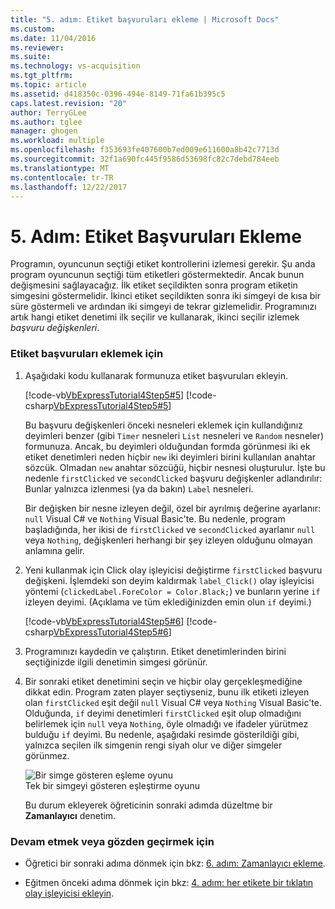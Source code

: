 ```yaml
---
title: "5. adım: Etiket başvuruları ekleme | Microsoft Docs"
ms.custom: 
ms.date: 11/04/2016
ms.reviewer: 
ms.suite: 
ms.technology: vs-acquisition
ms.tgt_pltfrm: 
ms.topic: article
ms.assetid: d418350c-0396-494e-8149-71fa61b395c5
caps.latest.revision: "20"
author: TerryGLee
ms.author: tglee
manager: ghogen
ms.workload: multiple
ms.openlocfilehash: f353693fe407600b7ed009e611600a8b42c7713d
ms.sourcegitcommit: 32f1a690fc445f9586d53698fc82c7debd784eeb
ms.translationtype: MT
ms.contentlocale: tr-TR
ms.lasthandoff: 12/22/2017
---
```

# <a name="step-5-add-label-references"></a>5. Adım: Etiket Başvuruları Ekleme
Programın, oyuncunun seçtiği etiket kontrollerini izlemesi gerekir. Şu anda program oyuncunun seçtiği tüm etiketleri göstermektedir. Ancak bunun değişmesini sağlayacağız. İlk etiket seçildikten sonra program etiketin simgesini göstermelidir. İkinci etiket seçildikten sonra iki simgeyi de kısa bir süre göstermeli ve ardından iki simgeyi de tekrar gizlemelidir. Programınızı artık hangi etiket denetimi ilk seçilir ve kullanarak, ikinci seçilir izlemek *başvuru değişkenleri*.  
  
### <a name="to-add-label-references"></a>Etiket başvuruları eklemek için  
  
1.  Aşağıdaki kodu kullanarak formunuza etiket başvuruları ekleyin.  
  
     [!code-vb[VbExpressTutorial4Step5#5](../ide/codesnippet/VisualBasic/step-5-add-label-references_1.vb)]
     [!code-csharp[VbExpressTutorial4Step5#5](../ide/codesnippet/CSharp/step-5-add-label-references_1.cs)]  
  
     Bu başvuru değişkenleri önceki nesneleri eklemek için kullandığınız deyimleri benzer (gibi `Timer` nesneleri `List` nesneleri ve `Random` nesneler) formunuza. Ancak, bu deyimleri olduğundan formda görünmesi iki ek etiket denetimleri neden hiçbir `new` iki deyimleri birini kullanılan anahtar sözcük. Olmadan `new` anahtar sözcüğü, hiçbir nesnesi oluşturulur. İşte bu nedenle `firstClicked` ve `secondClicked` başvuru değişkenler adlandırılır: Bunlar yalnızca izlenmesi (ya da bakın) `Label` nesneleri.  
  
     Bir değişken bir nesne izleyen değil, özel bir ayrılmış değerine ayarlanır: `null` Visual C# ve `Nothing` Visual Basic'te. Bu nedenle, program başladığında, her ikisi de `firstClicked` ve `secondClicked` ayarlanır `null` veya `Nothing`, değişkenleri herhangi bir şey izleyen olduğunu olmayan anlamına gelir.  
  
2.  Yeni kullanmak için Click olay işleyicisi değiştirme `firstClicked` başvuru değişkeni. İşlemdeki son deyim kaldırmak `label_Click()` olay işleyicisi yöntemi (`clickedLabel.ForeColor = Color.Black;`) ve bunların yerine `if` izleyen deyimi. (Açıklama ve tüm eklediğinizden emin olun `if` deyimi.)  
  
     [!code-vb[VbExpressTutorial4Step5#6](../ide/codesnippet/VisualBasic/step-5-add-label-references_2.vb)]
     [!code-csharp[VbExpressTutorial4Step5#6](../ide/codesnippet/CSharp/step-5-add-label-references_2.cs)]  
  
3.  Programınızı kaydedin ve çalıştırın. Etiket denetimlerinden birini seçtiğinizde ilgili denetimin simgesi görünür.  
  
4.  Bir sonraki etiket denetimini seçin ve hiçbir olay gerçekleşmediğine dikkat edin. Program zaten player seçtiyseniz, bunu ilk etiketi izleyen olan `firstClicked` eşit değil `null` Visual C# veya `Nothing` Visual Basic'te. Olduğunda, `if` deyimi denetimleri `firstClicked` eşit olup olmadığını belirlemek için `null` veya `Nothing`, öyle olmadığı ve ifadeler yürütmez bulduğu `if` deyimi. Bu nedenle, aşağıdaki resimde gösterildiği gibi, yalnızca seçilen ilk simgenin rengi siyah olur ve diğer simgeler görünmez.  
  
     ![Bir simge gösteren eşleme oyunu](../ide/media/express_tut4step5.png "Express_Tut4Step5")  
Tek bir simgeyi gösteren eşleştirme oyunu  
  
     Bu durum ekleyerek öğreticinin sonraki adımda düzeltme bir **Zamanlayıcı** denetim.  
  
### <a name="to-continue-or-review"></a>Devam etmek veya gözden geçirmek için  
  
-   Öğretici bir sonraki adıma dönmek için bkz: [6. adım: Zamanlayıcı ekleme](../ide/step-6-add-a-timer.md).  
  
-   Eğitmen önceki adıma dönmek için bkz: [4. adım: her etikete bir tıklatın olay işleyicisi ekleyin](../ide/step-4-add-a-click-event-handler-to-each-label.md).